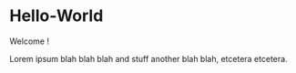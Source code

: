 # Hello-World

Welcome !

Lorem ipsum blah blah blah and stuff another blah blah,
etcetera etcetera.
